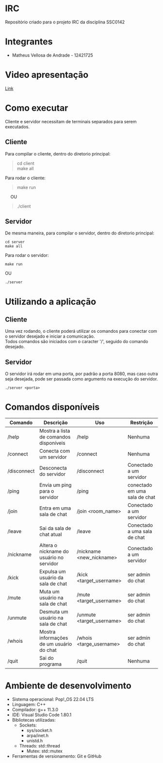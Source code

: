 # IRC
 Repositório criado para o projeto IRC da disciplina SSC0142

# Integrantes
- Matheus Vellosa de Andrade - 12421725
<!-- - Pedro -->
<!-- - Bruna -->

# Video apresentação
[Link](https://)

# Como executar
Cliente e servidor necessitam de terminais separados para serem executados.
## Cliente
Para compilar o cliente, dentro do diretorio principal:

> cd client \
make all

Para rodar o cliente:
> make run

&emsp; OU

> ./client

## Servidor
De mesma maneira, para compilar o servidor, dentro do diretorio principal:
```
cd server
make all
```

Para rodar o servidor:
```
make run
```
OU
```
./server
```

# Utilizando a aplicação
## Cliente
Uma vez rodando, o cliente poderá utilizar os comandos para conectar com o servidor desejado e iniciar a comunicação.\
Todos comandos são iniciados com o caracter '/', seguido do comando desejado.
## Servidor
O servidor irá rodar em uma porta, por padrão a porta 8080, mas caso outra seja desejada, pode ser passada como argumento na execução do servidor.
```
./server <porta>
```
# Comandos disponíveis
| Comando | Descrição | Uso | Restrição |
| --- | --- | --- | --- |
| /help | Mostra a lista de comandos disponíveis | /help | Nenhuma |
| /connect | Conecta com um servidor | /connect <host> <port> | Nenhuma |
| /disconnect | Desconecta do servidor | /disconnect | Conectado a um servidor |
| /ping | Envia um ping para o servidor | /ping | conectado em uma sala de chat |
| /join | Entra em uma sala de chat | /join <room_name> | Conectado a um servidor |
| /leave | Sai da sala de chat atual | /leave | Conectado a uma sala de chat |
| /nickname | Altera o nickname do usuário no servidor | /nickname <new_nickname> | Conectado a um servidor |
| /kick | Expulsa um usuário da sala de chat | /kick <target_username> | ser admin do chat |
| /mute | Muta um usuário na sala de chat | /mute <target_username> | ser admin do chat |
| /unmute | Desmuta um usuário na sala de chat | /unmute <target_username> | ser admin do chat |
| /whois | Mostra informações de um usuário do chat | /whois <targe_username> | ser admin do chat |
| /quit | Sai do programa | /quit | Nenhuma |

# Ambiente de desenvolvimento
- Sistema operacional: Pop!_OS 22.04 LTS
- Linguagem: C++
- Compilador: g++ 11.3.0
- IDE: Visual Studio Code 1.80.1
- Bibliotecas utilizadas: 
  - Sockets:
    * sys/socket.h
    * arpa/inet.h
    * unistd.h
  - Threads: std::thread
    - Mutex: std::mutex
- Ferramentas de versionamento: Git e GitHub
